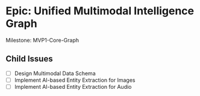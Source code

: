 # Epic: Unified Multimodal Intelligence Graph

Milestone: MVP1-Core-Graph

## Child Issues

- [ ] Design Multimodal Data Schema
- [ ] Implement AI-based Entity Extraction for Images
- [ ] Implement AI-based Entity Extraction for Audio
